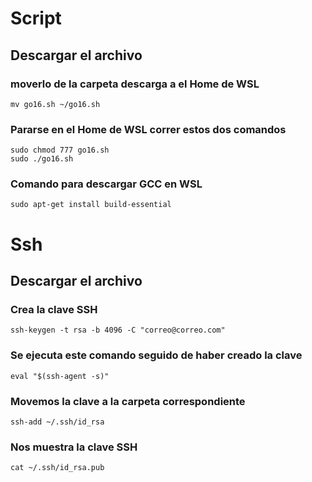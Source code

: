 # Script
## Descargar el archivo
### moverlo de la carpeta descarga a el Home de WSL
```
mv go16.sh ~/go16.sh
```
### Pararse en el Home de WSL correr estos dos comandos
```
sudo chmod 777 go16.sh
sudo ./go16.sh
```
### Comando para descargar GCC en WSL
```
sudo apt-get install build-essential
```

# Ssh
## Descargar el archivo
### Crea la clave SSH
```
ssh-keygen -t rsa -b 4096 -C "correo@correo.com"
```
### Se ejecuta este comando seguido de haber creado la clave
```
eval "$(ssh-agent -s)"
```
### Movemos la clave a la carpeta correspondiente
```
ssh-add ~/.ssh/id_rsa
```
### Nos muestra la clave SSH
```
cat ~/.ssh/id_rsa.pub
```